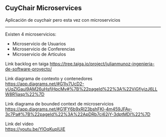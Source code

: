 ## CuyChair Microservices
Aplicación de cuychair pero esta vez con microservicios  

---
Existen 4 microservicios:
- Microservicio de Usuarios
- Microservicio de Conferencias
- Microservicio de Articulos

Link backlog en taiga
https://tree.taiga.io/project/julianmunoz-ingenieria-de-software-proyecto/


Link diagrama de contexto y contenedores
https://app.diagrams.net/#G1Iy7UcD2-vUqZlGaul9AM26uHsfjHpcMv#%7B%22pageId%22%3A%22ViGfiyizJ6LLW8R1jasp%22%7D

Link diagrama de bounded context de microservicios
https://app.diagrams.net/#G1FY6b9xRI23bshFKl-4m459JFAv-3c7Pa#%7B%22pageId%22%3A%22ApDRb7ci62jY-3dptMDl%22%7D

Link del video  
https://youtu.be/YlOqKupIUjE

